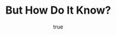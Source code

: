 ---
title: "But How Do It Know?"
bookCover: "/assets/book-covers/but-how-do-it-know.jpg"
slug: "but-how-do-it-know"
bookAuthor: "J. Clark Scott"
rating: 10
done: false
amazonLink: ""
author:
  name: Rico Trebeljahr
  picture: "/assets/blog/profile.jpeg"
---
